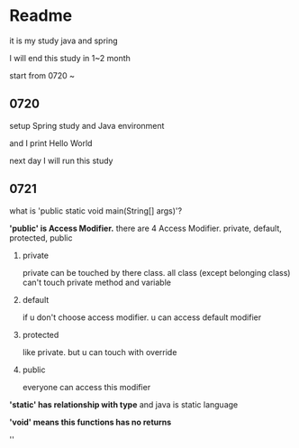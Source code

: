 # Readme

it is my study java and spring

I will end this study in 1~2 month

start from 0720 ~



## 0720

setup Spring study and Java environment

and I print Hello World

next day I will run this study



## 0721

what is 'public static void main(String[] args)'?

**'public' is Access Modifier.**  there are 4 Access Modifier. private, default, protected, public

1. private

   private can be touched by there class. all class (except belonging class) can't touch private method and variable

2. default

   if u don't choose access modifier. u can access default modifier

3. protected

   like private. but u can touch with override

4. public

   everyone can access this modifier

**'static' has relationship with type** and java is static language

**'void' means this functions has no returns**

''